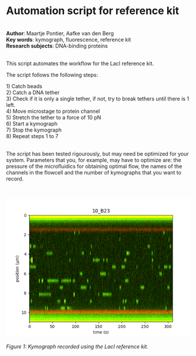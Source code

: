 <h1>Automation script for reference kit</h1><br>
<b>Author</b>: Maartje Pontier, Aafke van den Berg<br>
<b>Key words</b>: kymograph, fluorescence, reference kit<br>
<b>Research subjects</b>: DNA-binding proteins<br>
<br>
<p>This script automates the workflow for the LacI reference kit. 
<p>The script follows the following steps: <br></p><div>1) Catch beads<br>2) Catch a DNA tether<br>3) Check if it is only a single tether, if not, try to break tethers until there is 1 left.<br>4) Move microstage to protein channel <br> 5) Stretch the tether to a force of 10 pN<br>6) Start a kymograph <br>7) Stop the kymograph <br> 8) Repeat steps 1 to 7 </div><br>

The script has been tested rigourously, but may need be optimized for your system.
Parameters that you, for example, may have to optimize are: the pressure of the microfluidics for obtaining optimal flow, the names of the channels in the flowcell and the number of kymographs that you want to record.
<br>
</em></p><p><br></p><div class="se-component se-image-container __se__float-none"><figure style="margin: 0px;"><img style="" data-origin="," data-file-size="31661" data-file-name="kymo_10_B23.png" data-percentage="auto,auto" data-align="none" data-size="," data-rotatey="" data-rotatex="" data-proportion="true" data-rotate="" alt="" src="kymo_10_B23.png" data-index="3"></figure></div><p><em>Figure 1: Kymograph recorded using the LacI reference kit.</em></p><p><br></p><p><em>
<br>
